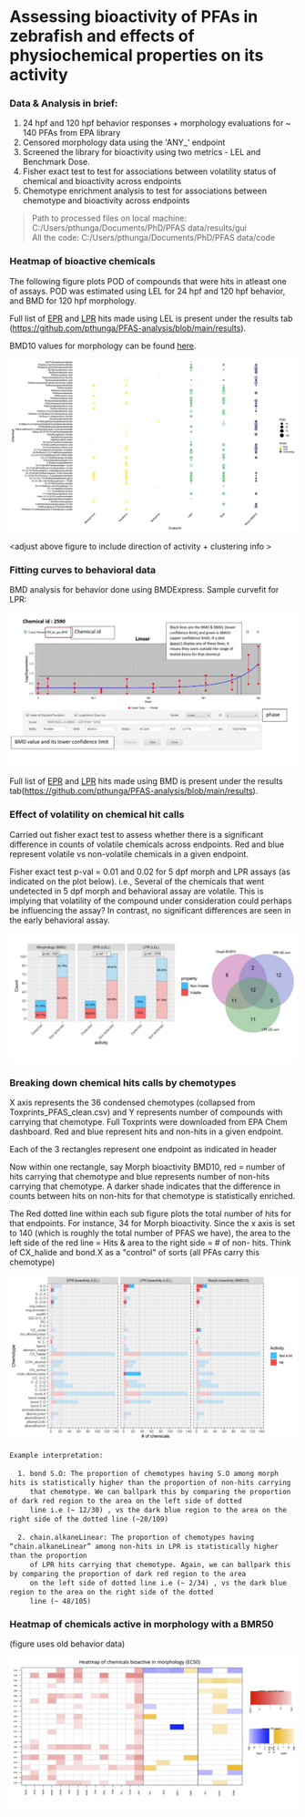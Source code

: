 # Assessing bioactivity of PFAs in zebrafish and effects of physiochemical properties on its activity

### Data & Analysis in brief: 

1. 24 hpf and 120 hpf behavior responses + morphology evaluations for ~ 140 PFAs from EPA library
2. Censored morphology data using the 'ANY_' endpoint
3. Screened the library for bioactivity using two metrics -  LEL and Benchmark Dose.
4. Fisher exact test to test for associations between volatility status of chemical and bioactivity across endpoints
5. Chemotype enrichment analysis to test for associations between chemotype and bioactivity across endpoints

> Path to processed files on local machine: C:/Users/pthunga/Documents/PhD/PFAS data/results/gui  
> All the code:  C:/Users/pthunga/Documents/PhD/PFAS data/code


### Heatmap of bioactive chemicals

The following figure plots POD of compounds that were hits in atleast one of assays. POD was estimated using LEL for 24 hpf and 120 hpf behavior, and BMD for 120 hpf morphology.

Full list of [EPR](https://github.com/pthunga/PFAS-analysis/blob/main/results/epr.csv) and [LPR](https://github.com/pthunga/PFAS-analysis/blob/main/results/lpr.csv) hits made using LEL is present under the results tab (https://github.com/pthunga/PFAS-analysis/blob/main/results).

BMD10 values for morphology can be found [here](https://github.com/pthunga/PFAS-analysis/blob/main/results/consolidated_new.csv).

![flowchart](https://github.com/pthunga/PFAS-analysis/blob/main/results/images/global_heatmap.png)

<adjust above figure to include direction of activity + clustering info >  


### Fitting curves to behavioral data

BMD analysis for behavior done using BMDExpress. Sample curvefit for LPR: 

![flowchart](https://github.com/pthunga/PFAS-analysis/blob/main/results/images/curvefit-bmd.JPG)

Full list of [EPR](https://github.com/pthunga/PFAS-analysis/blob/main/results/epr_BMD.csv) and [LPR](https://github.com/pthunga/PFAS-analysis/blob/main/results/lpr_BMD.csv) hits made using BMD is present under the results tab(https://github.com/pthunga/PFAS-analysis/blob/main/results).

### Effect of volatility on chemical hit calls

Carried out fisher exact test to assess whether there is a significant difference in counts of volatile chemicals across endpoints. Red and blue represent volatile vs non-volatile chemicals in a given endpoint.

Fisher exact test p-val = 0.01 and 0.02 for 5 dpf morph and LPR assays (as indicated on the plot below). i.e., Several of the chemicals that went undetected in 5 dpf morph and behavioral assay are volatile. This is implying that volatility of the compound under consideration could perhaps be influencing the assay? In contrast, no significant differences are seen in the early behavioral assay.  

![flowchart](https://github.com/pthunga/PFAS-analysis/blob/main/results/images/volatility-new.JPG)

 ### Breaking down chemical hits calls by chemotypes
  
X axis represents the 36 condensed chemotypes (collapsed from Toxprints_PFAS_clean.csv) and Y represents number of compounds with carrying that chemotype. Full Toxprints were downloaded from EPA Chem dashboard. Red and blue represent hits and non-hits in a given endpoint.

Each of the 3 rectangles represent one endpoint as indicated in header

Now within one rectangle, say Morph bioactivity BMD10, red = number of hits carrying that chemotype and blue represents number of non-hits carrying that chemotype. A darker shade indicates that the difference in counts between hits on non-hits for that chemotype is statistically enriched.

The Red dotted line within each sub figure plots the total number of hits for that endpoints. For instance, 34 for Morph bioactivity. Since the x axis is set to 140 (which is roughly the total number of PFAS we have), the area to the left side of the red line = Hits & area to the right side = # of non- hits. Think of CX_halide and bond.X as a "control" of sorts (all PFAs carry this chemotype)

![flowchart](https://github.com/pthunga/PFAS-analysis/blob/main/results/images/chemotype-new.jpeg)

```
Example interpretation: 

  1. bond S.O: The proportion of chemotypes having S.O among morph hits is statistically higher than the proportion of non-hits carrying 
     that chemotype. We can ballpark this by comparing the proportion of dark red region to the area on the left side of dotted
     line i.e (~ 12/30) , vs the dark blue region to the area on the right side of the dotted line (~20/109) 

  2. chain.alkaneLinear: The proportion of chemotypes having “chain.alkaneLinear” among non-hits in LPR is statistically higher than the proportion
     of LPR hits carrying that chemotype. Again, we can ballpark this by comparing the proportion of dark red region to the area
     on the left side of dotted line i.e (~ 2/34) , vs the dark blue region to the area on the right side of the dotted 
     line (~ 48/105) 
``` 

### Heatmap of chemicals active in morphology with a BMR50

(figure uses old behavior data)

![flowchart](https://github.com/pthunga/PFAS-analysis/blob/main/results/images/morph_heatmap.JPG)

